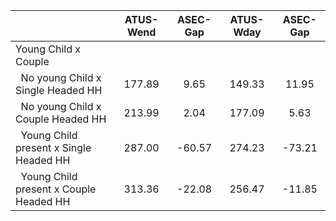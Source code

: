 
|                      |    ATUS-Wend |     ASEC-Gap |    ATUS-Wday |     ASEC-Gap |
| -------------------- | :----------: | :----------: | :----------: | :----------: |
| Young Child x Couple |              |              |              |              |
| &nbsp;&nbsp;No young Child x Single Headed HH |       177.89 |         9.65 |       149.33 |        11.95 |
| &nbsp;&nbsp;No young Child x Couple Headed HH |       213.99 |         2.04 |       177.09 |         5.63 |
| &nbsp;&nbsp;Young Child present x Single Headed HH |       287.00 |       -60.57 |       274.23 |       -73.21 |
| &nbsp;&nbsp;Young Child present x Couple Headed HH |       313.36 |       -22.08 |       256.47 |       -11.85 |

